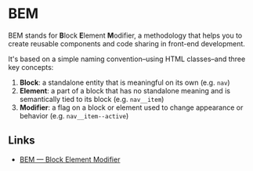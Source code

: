 # BEM

BEM stands for **B**lock **E**lement **M**odifier, a methodology that helps you to create reusable components and code sharing in front-end development.

It's based on a simple naming convention–using HTML classes–and three key concepts:

1. **Block**: a standalone entity that is meaningful on its own (e.g. `nav`)
1. **Element**: a part of a block that has no standalone meaning and is semantically tied to its block (e.g. `nav__item`)
1. **Modifier**: a flag on a block or element used to change appearance or behavior (e.g. `nav__item--active`)

## Links

* [BEM — Block Element Modifier](http://getbem.com/)
